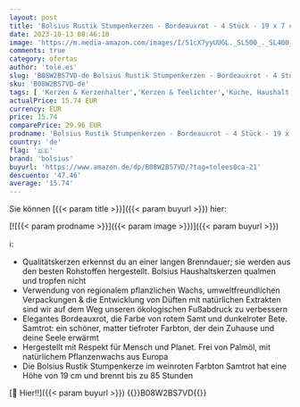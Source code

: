 ```yaml
---
layout: post
title: 'Bolsius Rustik Stumpenkerzen - Bordeauxrot - 4 Stück - 19 x 7 cm - Dekorative Haushaltkerzen - Länge Brenndauer 85 Stunden - Unparfümierte - Natürliches Pflanzenwachs - Ohne Palmöl'
date: 2023-10-13 08:46:18
image: 'https://m.media-amazon.com/images/I/51cX7yyUUGL._SL500_._SL400_.jpg'
comments: true
category: ofertas
author: 'tole.es'
slug: 'B08W2BS7VD-de Bolsius Rustik Stumpenkerzen - Bordeauxrot - 4 Stück - 19...'
sku: 'B08W2BS7VD-de'
tags: [ 'Kerzen & Kerzenhalter','Kerzen & Teelichter','Küche, Haushalt & Wohnen','Stumpenkerzen','Wohnaccessoires & Deko','bolsius','🇩🇪', ]
actualPrice: 15.74 EUR
currency: EUR
price: 15.74
comparePrice: 29.96 EUR
prodname: 'Bolsius Rustik Stumpenkerzen - Bordeauxrot - 4 Stück - 19 x 7 cm - Dekorative Haushaltkerzen - Länge Brenndauer 85 Stunden - Unparfümierte - Natürliches Pflanzenwachs - Ohne Palmöl'
country: 'de'
flag: '🇩🇪'
brand: 'bolsius'
buyurl: 'https://www.amazon.de/dp/B08W2BS7VD/?tag=tolees0ca-21'
descuento: '47.46'
average: '15.74'
---
```


Sie können [{{< param title >}}]({{< param buyurl >}}) hier:

[![{{< param prodname >}}]({{< param image >}})]({{< param buyurl >}})

ℹ️:

- Qualitätskerzen erkennst du an einer langen Brenndauer; sie werden aus den besten Rohstoffen hergestellt. Bolsius Haushaltskerzen qualmen und tropfen nicht
- Verwendung von regionalem pflanzlichen Wachs, umweltfreundlichen Verpackungen & die Entwicklung von Düften mit natürlichen Extrakten sind wir auf dem Weg unseren ökologischen Fußabdruck zu verbessern
- Elegantes Bordeauxrot, die Farbe von rotem Samt und dunkelroter Bete. Samtrot: ein schöner, matter tiefroter Farbton, der dein Zuhause und deine Seele erwärmt
- Hergestellt mit Respekt für Mensch und Planet. Frei von Palmöl, mit natürlichem Pflanzenwachs aus Europa
- Die Bolsius Rustik Stumpenkerze im weinroten Farbton Samtrot hat eine Höhe von 19 cm und brennt bis zu 85 Stunden

[🛒 Hier!!]({{< param buyurl >}})
{{<world>}}B08W2BS7VD{{</world>}}

